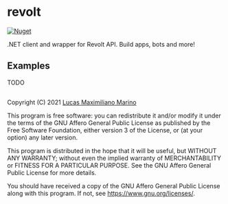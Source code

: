 # revolt

[![Nuget](https://img.shields.io/nuget/v/Revolt)](https://www.nuget.org/packages/Revolt)

.NET client and wrapper for Revolt API. Build apps, bots and more!

## Examples



TODO

## 

Copyright (C) 2021  <a href="https://lucasmarino.me">Lucas Maximiliano Marino</a>

This program is free software: you can redistribute it and/or modify
it under the terms of the GNU Affero General Public License as published
by the Free Software Foundation, either version 3 of the License, or
(at your option) any later version.

This program is distributed in the hope that it will be useful,
but WITHOUT ANY WARRANTY; without even the implied warranty of
MERCHANTABILITY or FITNESS FOR A PARTICULAR PURPOSE.  See the
GNU Affero General Public License for more details.

You should have received a copy of the GNU Affero General Public License
along with this program.  If not, see <https://www.gnu.org/licenses/>.